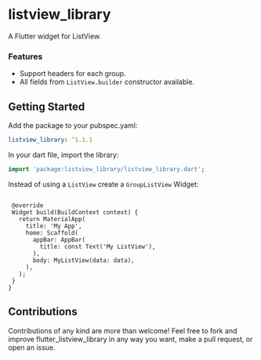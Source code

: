 # listview_library

A Flutter widget for ListView.

### Features

* Support headers for each group.
* All fields from `ListView.builder` constructor available.

## Getting Started

 Add the package to your pubspec.yaml:

 ```yaml
 listview_library: ^1.1.1
 ```
 
 In your dart file, import the library:

 ```Dart
import 'package:listview_library/listview_library.dart';
 ``` 
 
 Instead of using a `ListView` create a `GroupListView` Widget:
 
 ``` final List<String> data = ['Item 1', 'Item 2', 'Item 3'];

  @override
  Widget build(BuildContext context) {
    return MaterialApp(
      title: 'My App',
      home: Scaffold(
        appBar: AppBar(
          title: const Text('My ListView'),
        ),
        body: MyListView(data: data),
      ),
    );
  }
}
```
## Contributions
Contributions of any kind are more than welcome! Feel free to fork and improve flutter_listview_library in any way you want, make a pull request, or open an issue.
